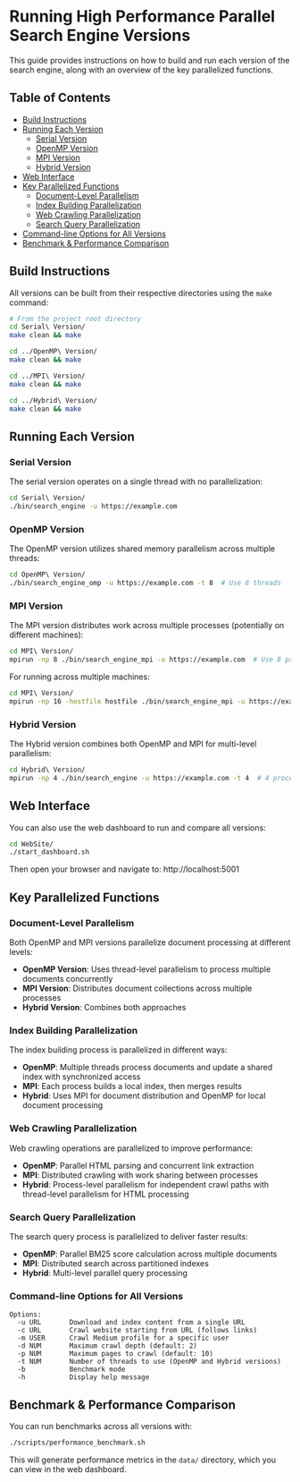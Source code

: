 # Running High Performance Parallel Search Engine Versions

This guide provides instructions on how to build and run each version of the search engine, along with an overview of the key parallelized functions.

## Table of Contents
- [Build Instructions](#build-instructions)
- [Running Each Version](#running-each-version)
  - [Serial Version](#serial-version)
  - [OpenMP Version](#openmp-version)
  - [MPI Version](#mpi-version)
  - [Hybrid Version](#hybrid-version)
- [Web Interface](#web-interface)
- [Key Parallelized Functions](#key-parallelized-functions)
  - [Document-Level Parallelism](#document-level-parallelism)
  - [Index Building Parallelization](#index-building-parallelization)
  - [Web Crawling Parallelization](#web-crawling-parallelization)
  - [Search Query Parallelization](#search-query-parallelization)
- [Command-line Options for All Versions](#command-line-options-for-all-versions)
- [Benchmark & Performance Comparison](#benchmark--performance-comparison)

## Build Instructions

All versions can be built from their respective directories using the `make` command:

```bash
# From the project root directory
cd Serial\ Version/
make clean && make

cd ../OpenMP\ Version/
make clean && make

cd ../MPI\ Version/
make clean && make

cd ../Hybrid\ Version/
make clean && make
```

## Running Each Version

### Serial Version

The serial version operates on a single thread with no parallelization:

```bash
cd Serial\ Version/
./bin/search_engine -u https://example.com
```

### OpenMP Version

The OpenMP version utilizes shared memory parallelism across multiple threads:

```bash
cd OpenMP\ Version/
./bin/search_engine_omp -u https://example.com -t 8  # Use 8 threads
```

### MPI Version

The MPI version distributes work across multiple processes (potentially on different machines):

```bash
cd MPI\ Version/
mpirun -np 8 ./bin/search_engine_mpi -u https://example.com  # Use 8 processes
```

For running across multiple machines:

```bash
cd MPI\ Version/
mpirun -np 16 -hostfile hostfile ./bin/search_engine_mpi -u https://example.com
```

### Hybrid Version

The Hybrid version combines both OpenMP and MPI for multi-level parallelism:

```bash
cd Hybrid\ Version/
mpirun -np 4 ./bin/search_engine -u https://example.com -t 4  # 4 processes, each with 4 threads
```

## Web Interface

You can also use the web dashboard to run and compare all versions:

```bash
cd WebSite/
./start_dashboard.sh
```

Then open your browser and navigate to: http://localhost:5001

## Key Parallelized Functions

### Document-Level Parallelism

Both OpenMP and MPI versions parallelize document processing at different levels:

- **OpenMP Version**: Uses thread-level parallelism to process multiple documents concurrently
- **MPI Version**: Distributes document collections across multiple processes
- **Hybrid Version**: Combines both approaches

### Index Building Parallelization

The index building process is parallelized in different ways:

- **OpenMP**: Multiple threads process documents and update a shared index with synchronized access
- **MPI**: Each process builds a local index, then merges results
- **Hybrid**: Uses MPI for document distribution and OpenMP for local document processing

### Web Crawling Parallelization

Web crawling operations are parallelized to improve performance:

- **OpenMP**: Parallel HTML parsing and concurrent link extraction
- **MPI**: Distributed crawling with work sharing between processes
- **Hybrid**: Process-level parallelism for independent crawl paths with thread-level parallelism for HTML processing

### Search Query Parallelization

The search query process is parallelized to deliver faster results:

- **OpenMP**: Parallel BM25 score calculation across multiple documents
- **MPI**: Distributed search across partitioned indexes
- **Hybrid**: Multi-level parallel query processing

### Command-line Options for All Versions

```
Options:
  -u URL       Download and index content from a single URL
  -c URL       Crawl website starting from URL (follows links)
  -m USER      Crawl Medium profile for a specific user
  -d NUM       Maximum crawl depth (default: 2)
  -p NUM       Maximum pages to crawl (default: 10)
  -t NUM       Number of threads to use (OpenMP and Hybrid versions)
  -b           Benchmark mode
  -h           Display help message
```

## Benchmark & Performance Comparison

You can run benchmarks across all versions with:

```bash
./scripts/performance_benchmark.sh
```

This will generate performance metrics in the `data/` directory, which you can view in the web dashboard.
